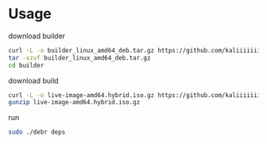 # Usage

download builder
```bash
curl -L -o builder_linux_amd64_deb.tar.gz https://github.com/kaliiiiiiiiii/LiveDebR/releases/download/{$tag}/builder_linux_amd64_deb.tar.gz
tar -xzvf builder_linux_amd64_deb.tar.gz
cd builder
```

download build
```bash
curl -L -o live-image-amd64.hybrid.iso.gz https://github.com/kaliiiiiiiiii/LiveDebR/releases/download/{$tag}/live-image-amd64.hybrid.iso.gz
gunzip live-image-amd64.hybrid.iso.gz
```

run
```bash
sudo ./debr deps
```